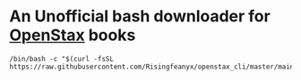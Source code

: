 <h1>
An Unofficial bash downloader for <a href="https://openstax.org/about">OpenStax</a> books
</h1>


```
/bin/bash -c "$(curl -fsSL https://raw.githubusercontent.com/Risingfeanyx/openstax_cli/master/main.sh)" 
```
